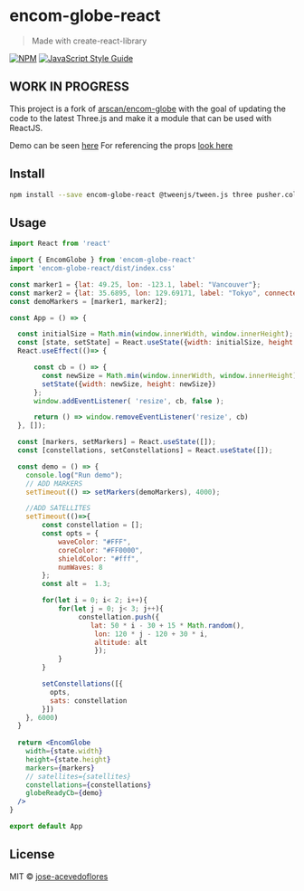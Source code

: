 # encom-globe-react

> Made with create-react-library

[![NPM](https://img.shields.io/npm/v/encom-globe-react.svg)](https://www.npmjs.com/package/encom-globe-react) [![JavaScript Style Guide](https://img.shields.io/badge/code_style-standard-brightgreen.svg)](https://standardjs.com)

## WORK IN PROGRESS

This project is a fork of [arscan/encom-globe](https://github.com/arscan/encom-globe) with the goal of updating the code to the latest Three.js and make it a module that can be used with ReactJS.

Demo can be seen [here](https://encom.z5.web.core.windows.net/)
For referencing the props [look here](src/index.js)

## Install

```bash
npm install --save encom-globe-react @tweenjs/tween.js three pusher.color vec2
```

## Usage

```jsx
import React from 'react'

import { EncomGlobe } from 'encom-globe-react'
import 'encom-globe-react/dist/index.css'

const marker1 = {lat: 49.25, lon: -123.1, label: "Vancouver"};
const marker2 = {lat: 35.6895, lon: 129.69171, label: "Tokyo", connected: true};
const demoMarkers = [marker1, marker2];

const App = () => {

  const initialSize = Math.min(window.innerWidth, window.innerHeight);
  const [state, setState] = React.useState({width: initialSize, height: initialSize});
  React.useEffect(()=> {

      const cb = () => {
        const newSize = Math.min(window.innerWidth, window.innerHeight);
        setState({width: newSize, height: newSize})
      };
      window.addEventListener( 'resize', cb, false );

      return () => window.removeEventListener('resize', cb)
  }, []);

  const [markers, setMarkers] = React.useState([]);
  const [constellations, setConstellations] = React.useState([]);

  const demo = () => {
    console.log("Run demo");
    // ADD MARKERS
    setTimeout(() => setMarkers(demoMarkers), 4000);

    //ADD SATELLITES
    setTimeout(()=>{
        const constellation = [];
        const opts = {
            waveColor: "#FFF",
            coreColor: "#FF0000",
            shieldColor: "#fff",
            numWaves: 8
        };
        const alt =  1.3;

        for(let i = 0; i< 2; i++){
            for(let j = 0; j< 3; j++){
                 constellation.push({
                    lat: 50 * i - 30 + 15 * Math.random(), 
                     lon: 120 * j - 120 + 30 * i, 
                     altitude: alt
                     });
            }
        }

        setConstellations([{
          opts,
          sats: constellation
        }])
    }, 6000)
  }
  
  return <EncomGlobe 
    width={state.width} 
    height={state.height} 
    markers={markers}
    // satellites={satellites}
    constellations={constellations}
    globeReadyCb={demo}
  />
}

export default App

```

## License

MIT © [jose-acevedoflores](https://github.com/jose-acevedoflores)

